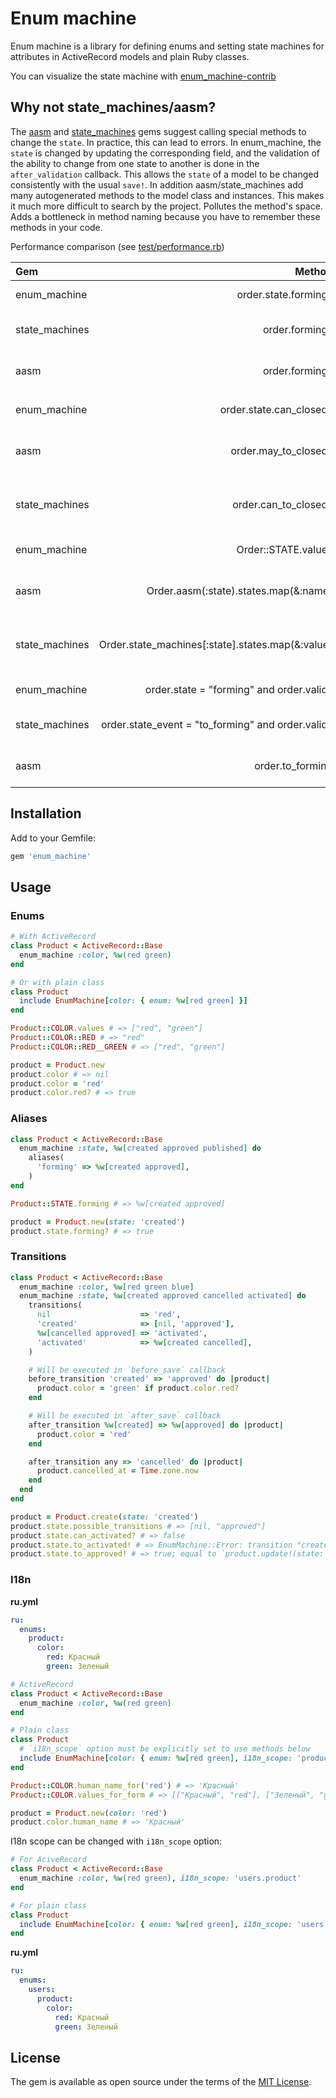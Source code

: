 # Enum machine

Enum machine is a library for defining enums and setting state machines for attributes in ActiveRecord models and plain Ruby classes.

You can visualize the state machine with [enum_machine-contrib](https://github.com/corp-gp/enum_machine-contrib)

## Why not state_machines/aasm?

The [aasm](https://github.com/aasm/aasm) and [state_machines](https://github.com/state-machines/state_machines) gems suggest calling special methods to change the `state`. In practice, this can lead to errors. In enum_machine, the `state` is changed by updating the corresponding field, and the validation of the ability to change from one state to another is done in the `after_validation` callback. This allows the `state` of a model to be changed consistently with the usual `save!`. In addition aasm/state_machines add many autogenerated methods to the model class and instances. This makes it much more difficult to search by the project. Pollutes the method's space. Adds a bottleneck in method naming because you have to remember these methods in your code.

Performance comparison (see [test/performance.rb](../blob/master/test/performance.ru))

| Gem            | Method                                                            |                                |
| :---           |                                                              ---: | :---                           |
| enum_machine   | order.state.forming?                                              |  894921.3 i/s                  |
| state_machines | order.forming?                                                    |  189901.8 i/s - 4.71x  slower  |
| aasm           | order.forming?                                                    |  127073.7 i/s - 7.04x  slower  |
|                |                                                                   |                                |
| enum_machine   | order.state.can_closed?                                           |  473150.4 i/s                  |
| aasm           | order.may_to_closed?                                              |   24459.1 i/s - 19.34x  slower |
| state_machines | order.can_to_closed?                                              |   12136.8 i/s - 38.98x  slower |
|                |                                                                   |                                |
| enum_machine   | Order::STATE.values                                               | 6353820.4 i/s                  |
| aasm           | Order.aasm(:state).states.map(&:name)                             |  131390.5 i/s - 48.36x  slower |
| state_machines | Order.state_machines[:state].states.map(&:value)                  |  108449.7 i/s - 58.59x  slower |
|                |                                                                   |                                |
| enum_machine   | order.state = "forming" and order.valid?                          |   13873.4 i/s                  |
| state_machines | order.state_event = "to_forming" and order.valid?                 |   6173.6 i/s - 2.25x  slower   |
| aasm           | order.to_forming                                                  |   3095.9 i/s - 4.48x  slower   |

## Installation

Add to your Gemfile:

```ruby
gem 'enum_machine'
```

## Usage

### Enums

```ruby
# With ActiveRecord
class Product < ActiveRecord::Base
  enum_machine :color, %w(red green)
end

# Or with plain class
class Product
  include EnumMachine[color: { enum: %w[red green] }]
end

Product::COLOR.values # => ["red", "green"]
Product::COLOR::RED # => "red"
Product::COLOR::RED__GREEN # => ["red", "green"]

product = Product.new
product.color # => nil
product.color = 'red'
product.color.red? # => true
```

### Aliases

```ruby
class Product < ActiveRecord::Base
  enum_machine :state, %w[created approved published] do
    aliases(
      'forming' => %w[created approved],
    )
end

Product::STATE.forming # => %w[created approved]

product = Product.new(state: 'created')
product.state.forming? # => true
```

### Transitions

```ruby
class Product < ActiveRecord::Base
  enum_machine :color, %w[red green blue]
  enum_machine :state, %w[created approved cancelled activated] do
    transitions(
      nil                    => 'red',
      'created'              => [nil, 'approved'],
      %w[cancelled approved] => 'activated',
      'activated'            => %w[created cancelled],
    )

    # Will be executed in `before_save` callback
    before_transition 'created' => 'approved' do |product|
      product.color = 'green' if product.color.red?
    end

    # Will be executed in `after_save` callback
    after_transition %w[created] => %w[approved] do |product|
      product.color = 'red'
    end

    after_transition any => 'cancelled' do |product|
      product.cancelled_at = Time.zone.now
    end
  end
end

product = Product.create(state: 'created')
product.state.possible_transitions # => [nil, "approved"]
product.state.can_activated? # => false
product.state.to_activated! # => EnumMachine::Error: transition "created" => "activated" not defined in enum_machine
product.state.to_approved! # => true; equal to `product.update!(state: 'approved')`
```

### I18n

**ru.yml**
```yml
ru:
  enums:
    product:
      color:
        red: Красный
        green: Зеленый
```

```ruby
# ActiveRecord
class Product < ActiveRecord::Base
  enum_machine :color, %w(red green)
end

# Plain class
class Product
  # `i18n_scope` option must be explicitly set to use methods below
  include EnumMachine[color: { enum: %w[red green], i18n_scope: 'product' }]
end

Product::COLOR.human_name_for('red') # => 'Красный'
Product::COLOR.values_for_form # => [["Красный", "red"], ["Зеленый", "green"]]

product = Product.new(color: 'red')
product.color.human_name # => 'Красный'
```

I18n scope can be changed with `i18n_scope` option:

```ruby
# For AciveRecord
class Product < ActiveRecord::Base
  enum_machine :color, %w(red green), i18n_scope: 'users.product'
end

# For plain class
class Product
  include EnumMachine[color: { enum: %w[red green], i18n_scope: 'users.product' }]
end
```

**ru.yml**
```yml
ru:
  enums:
    users:
      product:
        color:
          red: Красный
          green: Зеленый
```

## License

The gem is available as open source under the terms of the [MIT License](https://opensource.org/licenses/MIT).
